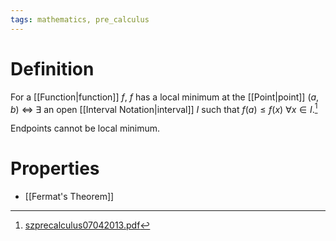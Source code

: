```yaml
---
tags: mathematics, pre_calculus
---
```


# Definition

For a [[Function|function]] $f$, $f$ has a local minimum at the [[Point|point]] $(a, b)$ $\iff$ $\exists$ an open [[Interval Notation|interval]] $I$ such that $f(a) \leq f(x)$ $\forall x \in I$.[^1]

Endpoints cannot be local minimum.

# Properties
- [[Fermat's Theorem]]

[^1]: [szprecalculus07042013.pdf](zotero://open-pdf/library/items/J3667KH4?page=114)
